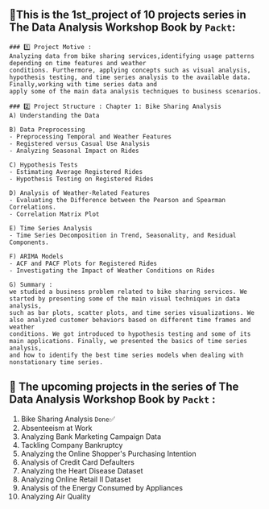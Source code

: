  ## 📌This is the 1st_project of 10 projects series in The Data Analysis Workshop Book by `Packt`:
```
### 1️⃣ Project Motive : 
Analyzing data from bike sharing services,identifying usage patterns depending on time features and weather 
conditions. Furthermore, applying concepts such as visual analysis, 
hypothesis testing, and time series analysis to the available data. Finally,working with time series data and 
apply some of the main data analysis techniques to business scenarios.

### ️2️⃣ Project Structure : Chapter 1: Bike Sharing Analysis
A) Understanding the Data

B) Data Preprocessing
- Preprocessing Temporal and Weather Features
- Registered versus Casual Use Analysis
- Analyzing Seasonal Impact on Rides

C) Hypothesis Tests
- Estimating Average Registered Rides
- Hypothesis Testing on Registered Rides

D) Analysis of Weather-Related Features
- Evaluating the Difference between the Pearson and Spearman Correlations.
- Correlation Matrix Plot

E) Time Series Analysis
- Time Series Decomposition in Trend, Seasonality, and Residual Components.

F) ARIMA Models
- ACF and PACF Plots for Registered Rides
- Investigating the Impact of Weather Conditions on Rides

G) Summary :
we studied a business problem related to bike sharing services. We started by presenting some of the main visual techniques in data analysis,
such as bar plots, scatter plots, and time series visualizations. We also analyzed customer behaviors based on different time frames and weather
conditions. We got introduced to hypothesis testing and some of its main applications. Finally, we presented the basics of time series analysis,
and how to identify the best time series models when dealing with nonstationary time series.
```
 ## 📌 The upcoming projects in the series of The Data Analysis Workshop Book by `Packt` :
 1. Bike Sharing Analysis `Done`✅
 2. Absenteeism at Work
 3. Analyzing Bank Marketing Campaign Data
 4. Tackling Company Bankruptcy
 5. Analyzing the Online Shopper's Purchasing Intention
 6. Analysis of Credit Card Defaulters
 7. Analyzing the Heart Disease Dataset
 8. Analyzing Online Retail II Dataset
 9. Analysis of the Energy Consumed by Appliances 
 10. Analyzing Air Quality
